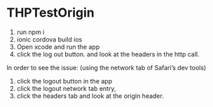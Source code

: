 # THPTestOrigin

1. run npm i
2. ionic cordova build ios
3. Open xcode and run the app
4. click the log out button. and look at the headers in the http call.


In order to see the issue: (using the network tab of Safari’s dev tools) 
1.	click the logout button in the app 
2.	click the logout network tab entry, 
3.	click the headers tab and look at the origin header. 
